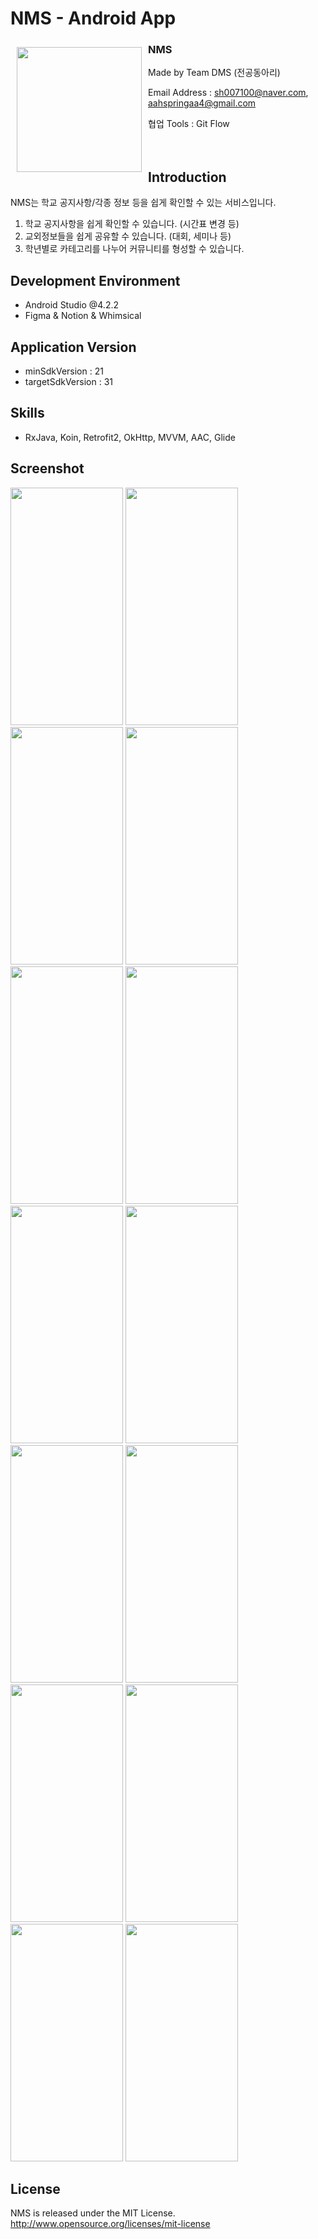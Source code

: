 # NMS - Android App
<img src="https://user-images.githubusercontent.com/80076029/146698718-b53670cc-7b36-4893-b2fa-82f126fe550c.png" align="left"
width="200" hspace="10" vspace="10">

### NMS
Made by Team DMS (전공동아리)

Email Address : sh007100@naver.com, aahspringaa4@gmail.com

협업 Tools : Git Flow
<br>
<br>
<br>

## Introduction
NMS는 학교 공지사항/각종 정보 등을 쉽게 확인할 수 있는 서비스입니다.
1. 학교 공지사항을 쉽게 확인할 수 있습니다. (시간표 변경 등)
2. 교외정보들을 쉽게 공유할 수 있습니다. (대회, 세미나 등)
3. 학년별로 카테고리를 나누어 커뮤니티를 형성할 수 있습니다.

## Development Environment
- Android Studio @4.2.2
- Figma & Notion & Whimsical

## Application Version
- minSdkVersion : 21
- targetSdkVersion : 31

## Skills
- RxJava, Koin, Retrofit2, OkHttp, MVVM, AAC, Glide

## Screenshot
<img src="https://user-images.githubusercontent.com/80076029/146698327-ac711722-0858-49b7-a691-07441c75fd05.png" width="180px" height="380px"></img>
<img src="https://user-images.githubusercontent.com/80076029/146698328-d8223b6d-e7a0-43b7-af32-03d81caf72dd.png" width="180px" height="380px"></img>
<img src="https://user-images.githubusercontent.com/80076029/146698330-b21c26fa-108d-4eac-bda2-411bc685eb44.png" width="180px" height="380px"></img>
<img src="https://user-images.githubusercontent.com/80076029/146698333-5082a070-7e4c-4739-ae57-844babe28504.png" width="180px" height="380px"></img>
<img src="https://user-images.githubusercontent.com/80076029/146698338-1eb7032e-e6ff-41cb-83a5-a9fd42d20cfa.png" width="180px" height="380px"></img>
<img src="https://user-images.githubusercontent.com/80076029/146698341-d3709fa0-729d-4b57-925c-c6d8ca7d9ff4.png" width="180px" height="380px"></img>
<img src="https://user-images.githubusercontent.com/80076029/146698344-0210868b-6998-441b-9fcd-e301fb9ef8f1.png" width="180px" height="380px"></img>
<img src="https://user-images.githubusercontent.com/80076029/146698345-d725c9a9-bf0c-492c-846a-2b4a3196d129.png" width="180px" height="380px"></img>
<img src="https://user-images.githubusercontent.com/80076029/146698348-be40d514-310d-4671-916c-c210ba5b266a.png" width="180px" height="380px"></img>
<img src="https://user-images.githubusercontent.com/80076029/146698356-ce84db83-c7d5-4f55-88d8-5b114d890a54.png" width="180px" height="380px"></img>
<img src="https://user-images.githubusercontent.com/80076029/146698360-153bb13d-20eb-4641-82c9-19566271f4f7.png" width="180px" height="380px"></img>
<img src="https://user-images.githubusercontent.com/80076029/146698364-1a9070fe-8772-46da-b9e2-e956a3322030.png" width="180px" height="380px"></img>
<img src="https://user-images.githubusercontent.com/80076029/146698366-cee16842-4099-4301-9130-125201036d7f.png" width="180px" height="380px"></img>
<img src="https://user-images.githubusercontent.com/80076029/146698369-52cb7172-fb9e-4cbb-98f8-5f9c300c15b5.png" width="180px" height="380px"></img>


## License
NMS is released under the MIT License. http://www.opensource.org/licenses/mit-license

